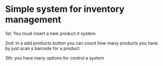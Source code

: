 # Simple system for inventory management

1st: You must insert a new product it system

2nd: in a add products button you can count how many products you have by just scan s barcode for a product

3th: you have many options for control a system

